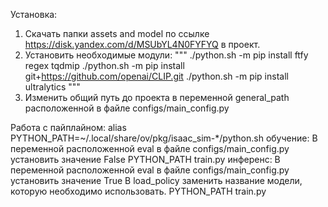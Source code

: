 Установка:
1. Скачать папки assets and model по ссылке https://disk.yandex.com/d/MSUbYL4N0FYFYQ в проект.
2. Установить необходимые модули:
   """
   ./python.sh -m pip install ftfy regex tqdmip
   ./python.sh -m pip install git+https://github.com/openai/CLIP.git
   ./python.sh -m pip install ultralytics
   """
3. Изменить общий путь до проекта в переменной general_path расположенной в файле configs/main_config.py

Работа с пайплайном:
alias PYTHON_PATH=~/.local/share/ov/pkg/isaac_sim-*/python.sh
обучение:
В переменной расположенной eval в файле configs/main_config.py установить значение False
PYTHON_PATH train.py
инференс:
В переменной расположенной eval в файле configs/main_config.py установить значение True
В load_policy заменить название модели, которую необходимо использовать.
PYTHON_PATH train.py
